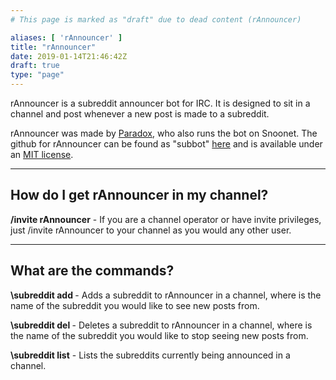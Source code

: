 ```yaml
---
# This page is marked as "draft" due to dead content (rAnnouncer)

aliases: [ 'rAnnouncer' ]
title: "rAnnouncer"
date: 2019-01-14T21:46:42Z
draft: true
type: "page"
---
```


rAnnouncer is a subreddit announcer bot for IRC. It is designed to sit in a channel and post whenever a new post is made to a subreddit.

rAnnouncer was made by [Paradox](http://www.paradox.io/), who also runs the bot on Snoonet.  The github for rAnnouncer can be found as "subbot" [here](https://github.com/paradox460/subbot) and is available under an [MIT license](http://opensource.org/licenses/MIT).

---
## How do I get rAnnouncer in my channel?

**/invite rAnnouncer** - If you are a channel operator or have invite privileges, just /invite rAnnouncer to your channel as you would any other user.


---

## What are the commands?

**\subreddit add <subredditname>** - Adds a subreddit to rAnnouncer in a channel, where **<subredditname>** is the name of the subreddit you would like to see new posts from.

**\subreddit del <subredditname>**- Deletes a subreddit to rAnnouncer in a channel, where **<subredditname>** is the name of the subreddit you would like to stop seeing new posts from.

**\subreddit list** - Lists the subreddits currently being announced in a channel.

